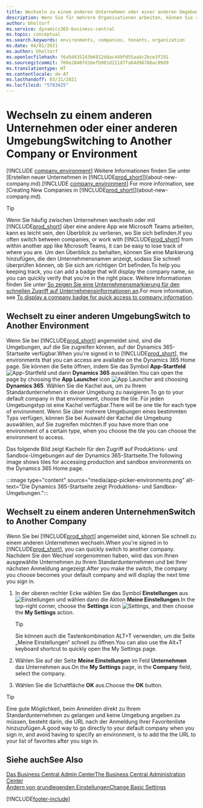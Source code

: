 ```yaml
---
title: Wechseln zu einem anderen Unternehmen oder einer anderen Umgebung | Microsoft Docs
description: Wenn Sie für mehrere Organisationen arbeiten, können Sie schnell zwischen den Umgebungen und Unternehmen wechseln.
author: bholtorf
ms.service: dynamics365-business-central
ms.topic: conceptual
ms.search.keywords: environments, companies, tenants, organization
ms.date: 04/01/2021
ms.author: bholtorf
ms.openlocfilehash: f6a5d435243b6912ddac449fd55aa4c2bce3f291
ms.sourcegitcommit: 766e2840fd16efb901d211d7fa64d96766ac99d9
ms.translationtype: HT
ms.contentlocale: de-AT
ms.lasthandoff: 03/31/2021
ms.locfileid: "5783425"
---
```

# <a name="switching-to-another-company-or-environment"></a><span data-ttu-id="9caad-103">Wechseln zu einem anderen Unternehmen oder einer anderen Umgebung</span><span class="sxs-lookup"><span data-stu-id="9caad-103">Switching to Another Company or Environment</span></span>

<span data-ttu-id="9caad-104">[!INCLUDE [company_environment](includes/company_environment.md)] Weitere Informationen finden Sie unter [Erstellen neuer Unternehmen in [!INCLUDE[prod_short](includes/prod_short.md)]](about-new-company.md).</span><span class="sxs-lookup"><span data-stu-id="9caad-104">[!INCLUDE [company_environment](includes/company_environment.md)] For more information, see [Creating New Companies in [!INCLUDE[prod_short](includes/prod_short.md)]](about-new-company.md).</span></span>  

> [!TIP]
> <span data-ttu-id="9caad-105">Wenn Sie häufig zwischen Unternehmen wechseln oder mit [!INCLUDE[prod_short](includes/prod_short.md)] über eine andere App wie Microsoft Teams arbeiten, kann es leicht sein, den Überblick zu verlieren, wo Sie sich befinden.</span><span class="sxs-lookup"><span data-stu-id="9caad-105">If you often switch between companies, or work with [!INCLUDE[prod_short](includes/prod_short.md)] from within another app like Microsoft Teams, it can be easy to lose track of where you are.</span></span> <span data-ttu-id="9caad-106">Um den Überblick zu behalten, können Sie eine Markierung hinzufügen, die den Unternehmensnamen anzeigt, sodass Sie schnell überprüfen können, ob Sie sich am richtigen Ort befinden.</span><span class="sxs-lookup"><span data-stu-id="9caad-106">To help you keeping track, you can add a badge that will display the company name, so you can quickly verify that you're in the right place.</span></span> <span data-ttu-id="9caad-107">Weitere Informationen finden Sie unter [So zeigen Sie eine Unternehmensmarkierung für den schnellen Zugriff auf Unternehmensinformationen an](ui-change-basic-settings.md#badge).</span><span class="sxs-lookup"><span data-stu-id="9caad-107">For more information, see [To display a company badge for quick access to company information](ui-change-basic-settings.md#badge).</span></span>

## <a name="switch-to-another-environment"></a><span data-ttu-id="9caad-108">Wechselt zu einer anderen Umgebung</span><span class="sxs-lookup"><span data-stu-id="9caad-108">Switch to Another Environment</span></span>

<span data-ttu-id="9caad-109">Wenn Sie bei [!INCLUDE[prod_short](includes/prod_short.md)] angemeldet sind, sind die Umgebungen, auf die Sie zugreifen können, auf der Dynamics 365-Startseite verfügbar.</span><span class="sxs-lookup"><span data-stu-id="9caad-109">When you're signed in to [!INCLUDE[prod_short](includes/prod_short.md)], the environments that you can access are available on the Dynamics 365 Home page.</span></span> <span data-ttu-id="9caad-110">Sie können die Seite öffnen, indem Sie das Symbol **App-Startfeld** ![App-Startfeld](media/app-launcher-icon.png "Das App-Startfeld bietet Zugriff auf weitere Funktionen.") und dann **Dynamics 365** auswählen.</span><span class="sxs-lookup"><span data-stu-id="9caad-110">You can open the page by choosing the **App Launcher** icon ![App Launcher](media/app-launcher-icon.png "The App Launcher provides access to more features") and choosing **Dynamics 365**.</span></span> <span data-ttu-id="9caad-111">Wählen Sie die Kachel aus, um zu Ihrem Standardunternehmen in dieser Umgebung zu navigieren.</span><span class="sxs-lookup"><span data-stu-id="9caad-111">To go to your default company in that environment, choose the tile.</span></span> <span data-ttu-id="9caad-112">Für jeden Umgebungstyp ist eine Kachel verfügbar.</span><span class="sxs-lookup"><span data-stu-id="9caad-112">There will be one tile for each type of environment.</span></span> <span data-ttu-id="9caad-113">Wenn Sie über mehrere Umgebungen eines bestimmten Typs verfügen, können Sie bei Auswahl der Kachel die Umgebung auswählen, auf Sie zugreifen möchten.</span><span class="sxs-lookup"><span data-stu-id="9caad-113">If you have more than one environment of a certain type, when you choose the tile you can choose the environment to access.</span></span>

<span data-ttu-id="9caad-114">Das folgende Bild zeigt Kacheln für den Zugriff auf Produktions- und Sandbox-Umgebungen auf der Dynamics 365-Startseite.</span><span class="sxs-lookup"><span data-stu-id="9caad-114">The following image shows tiles for accessing production and sandbox environments on the Dynamics 365 Home page.</span></span>

:::image type="content" source="media/app-picker-environments.png" alt-text="Die Dynamics 365-Startseite zeigt Produktions- und Sandbox-Umgebungen.":::

## <a name="switch-to-another-company"></a><span data-ttu-id="9caad-116">Wechselt zu einem anderen Unternehmen</span><span class="sxs-lookup"><span data-stu-id="9caad-116">Switch to Another Company</span></span>

<span data-ttu-id="9caad-117">Wenn Sie bei [!INCLUDE[prod_short](includes/prod_short.md)] angemeldet sind, können Sie schnell zu einem anderen Unternehmen wechseln.</span><span class="sxs-lookup"><span data-stu-id="9caad-117">When you're signed in to [!INCLUDE[prod_short](includes/prod_short.md)], you can quickly switch to another company.</span></span> <span data-ttu-id="9caad-118">Nachdem Sie den Wechsel vorgenommen haben, wird das von Ihnen ausgewählte Unternehmen zu Ihrem Standardunternehmen und bei Ihrer nächsten Anmeldung angezeigt.</span><span class="sxs-lookup"><span data-stu-id="9caad-118">After you make the switch, the company you choose becomes your default company and will display the next time you sign in.</span></span>

1. <span data-ttu-id="9caad-119">In der oberen rechter Ecke wählen Sie das Symbol **Einstellungen** aus ![Einstellungen](media/ui-experience/settings_icon_small.png "Einstellungssymbol für Rollencenter") und wählen dann die Aktion **Meine Einstellungen**.</span><span class="sxs-lookup"><span data-stu-id="9caad-119">In the top-right corner, choose the **Settings** icon ![Settings](media/ui-experience/settings_icon_small.png "Settings icon for role center"), and then choose the **My Settings** action.</span></span>

    > [!TIP]
    > <span data-ttu-id="9caad-120">Sie können auch die Tastenkombination ALT+T verwenden, um die Seite „Meine Einstellungen“ schnell zu öffnen.</span><span class="sxs-lookup"><span data-stu-id="9caad-120">You can also use the Alt+T keyboard shortcut to quickly open the My Settings page.</span></span>

2. <span data-ttu-id="9caad-121">Wählen Sie auf der Seite **Meine Einstellungen** im Feld **Unternehmen** das Unternehmen aus.</span><span class="sxs-lookup"><span data-stu-id="9caad-121">On the **My Settings** page, in the **Company** field, select the company.</span></span>  
3. <span data-ttu-id="9caad-122">Wählen Sie die Schaltfläche **OK** aus.</span><span class="sxs-lookup"><span data-stu-id="9caad-122">Choose the **OK** button.</span></span>

> [!TIP]
> <span data-ttu-id="9caad-123">Eine gute Möglichkeit, beim Anmelden direkt zu Ihrem Standardunternehmen zu gelangen und keine Umgebung angeben zu müssen, besteht darin, die URL nach der Anmeldung Ihrer Favoritenliste hinzuzufügen.</span><span class="sxs-lookup"><span data-stu-id="9caad-123">A good way to go directly to your default company when you sign in, and avoid having to specify an environment, is to add the the URL to your list of favorites after you sign in.</span></span>

## <a name="see-also"></a><span data-ttu-id="9caad-124">Siehe auch</span><span class="sxs-lookup"><span data-stu-id="9caad-124">See Also</span></span>

[<span data-ttu-id="9caad-125">Das Business Central Admin Center</span><span class="sxs-lookup"><span data-stu-id="9caad-125">The Business Central Administration Center</span></span>](/dynamics365/business-central/dev-itpro/administration/tenant-admin-center)  
[<span data-ttu-id="9caad-126">Ändern von grundlegenden Einstellungen</span><span class="sxs-lookup"><span data-stu-id="9caad-126">Change Basic Settings</span></span>](ui-change-basic-settings.md)  


[!INCLUDE[footer-include](includes/footer-banner.md)]